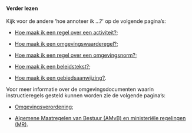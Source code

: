 ﻿#### Verder lezen

Kijk voor de andere ‘hoe annoteer ik …?' op de volgende pagina’s:

-   [Hoe maak ik een regel over een
    activiteit?](/hoe-annoteer-ik-een-regel-over-een-activiteit);

-   [Hoe maak ik een omgevingswaarderegel?](/hoe-annoteer-ik-een-omgevingswaarderegel);

-   [Hoe maak ik een regel over een omgevingsnorm?](/hoe-annoteer-ik-een-omgevingsnorm);

-   [Hoe maak ik een beleidstekst?](/hoe-annoteer-ik-een-beleidstekst);

-   [Hoe maak ik een gebiedsaanwijzing?](/hoe-annoteer-ik-een-gebiedsaanwijzing).

Voor meer informatie over de omgevingsdocumenten waarin instructieregels gesteld
kunnen worden zie de volgende pagina’s:

-   [Omgevingsverordening](https://wegwijzerstoptpod.nl/omgevingsverordening);

-   [Algemene Maatregelen van Bestuur (AMvB) en ministeriële regelingen (MR)](https://wegwijzerstoptpod.nl/amvb-mr).
